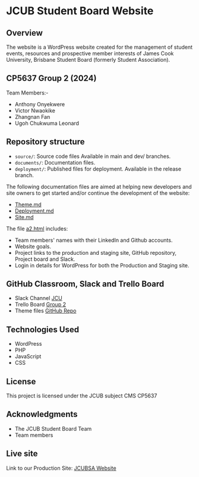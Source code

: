 # JCUB Student Board Website

## Overview
The website is a WordPress website created for the management of student events, resources and prospective member interests of James Cook University, Brisbane Student Board (formerly Student Association).

## CP5637 Group 2 (2024)
Team Members:- 
- Anthony Onyekwere
- Victor Nwaokike
- Zhangnan Fan
- Ugoh Chukwuma Leonard

## Repository structure
- `source/`: Source code files Available in main and dev/ branches.
- `documents/`: Documentation files.
- `deployment/`: Published files for deployment. Available in the release branch.

The following documentation files are aimed at helping new developers and site owners to get started and/or continue the development of the website:

- [Theme.md](documents/theme.md)
- [Deployment.md](documents/deployment.md)
- [Site.md](documents/site.md)

The file [a2.html](documents/a2.html) includes:

- Team members' names with their LinkedIn  and Github accounts.
- Website goals.
- Project links to the production and staging site, GitHub repository, Project board and Slack.
- Login in details for WordPress for both the Production and Staging site.

## GitHub Classroom, Slack and Trello Board

- Slack Channel [JCU](https://app.slack.com/client/T1HPNSNKT/C078QLM30R4)
- Trello Board [Group 2](https://trello.com/b/8iJMbw7E/cp5637-group-2-project-work)
- Theme files [GitHub Repo](https://github.com/onegeniuslykdat/CP5637_GROUP2_STUDETBOARDWEBSITE)

## Technologies Used

- WordPress
- PHP
- JavaScript
- CSS

## License

This project is licensed under the JCUB subject CMS CP5637

## Acknowledgments

- The JCUB Student Board Team
- Team members

## Live site
Link to our Production Site: [JCUBSA Website](https://jcubstudentboardgroup2.cloudaccess.host)
